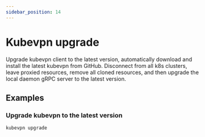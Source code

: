```yaml
---
sidebar_position: 14
---
```


# Kubevpn upgrade

Upgrade kubevpn client to the latest version, automatically download and install the latest kubevpn from GitHub.
Disconnect from all k8s clusters, leave proxied resources, remove all cloned resources, and then upgrade the local
daemon gRPC server to the latest version.

## Examples

### Upgrade kubevpn to the latest version

```bash
kubevpn upgrade
```